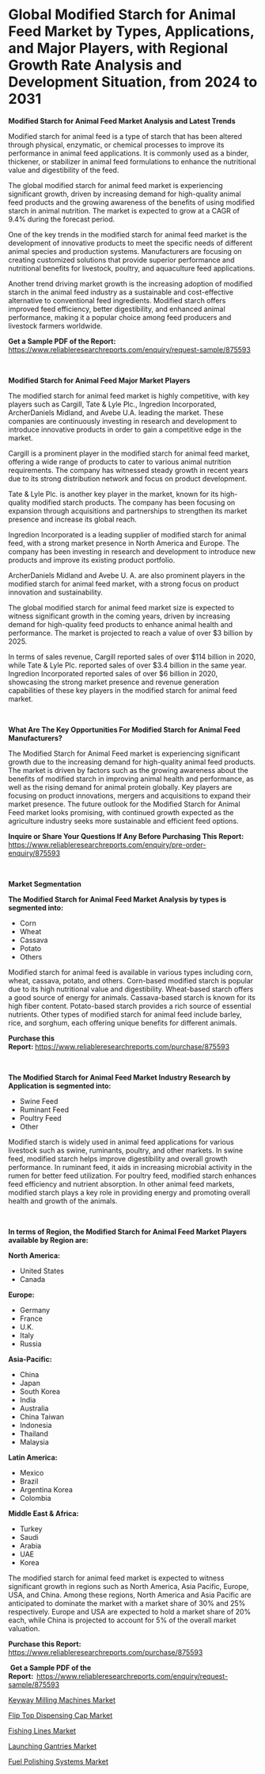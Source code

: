 <p><h1>Global Modified Starch for Animal Feed Market by Types, Applications, and Major Players, with Regional Growth Rate Analysis and Development Situation, from 2024 to 2031</h1></p><p><strong>Modified Starch for Animal Feed Market Analysis and Latest Trends</strong></p>
<p><p>Modified starch for animal feed is a type of starch that has been altered through physical, enzymatic, or chemical processes to improve its performance in animal feed applications. It is commonly used as a binder, thickener, or stabilizer in animal feed formulations to enhance the nutritional value and digestibility of the feed.</p><p>The global modified starch for animal feed market is experiencing significant growth, driven by increasing demand for high-quality animal feed products and the growing awareness of the benefits of using modified starch in animal nutrition. The market is expected to grow at a CAGR of 9.4% during the forecast period.</p><p>One of the key trends in the modified starch for animal feed market is the development of innovative products to meet the specific needs of different animal species and production systems. Manufacturers are focusing on creating customized solutions that provide superior performance and nutritional benefits for livestock, poultry, and aquaculture feed applications.</p><p>Another trend driving market growth is the increasing adoption of modified starch in the animal feed industry as a sustainable and cost-effective alternative to conventional feed ingredients. Modified starch offers improved feed efficiency, better digestibility, and enhanced animal performance, making it a popular choice among feed producers and livestock farmers worldwide.</p></p>
<p><strong>Get a Sample PDF of the Report:&nbsp;</strong> <a href="https://www.reliableresearchreports.com/enquiry/request-sample/875593">https://www.reliableresearchreports.com/enquiry/request-sample/875593</a></p>
<p>&nbsp;</p>
<p><strong>Modified Starch for Animal Feed Major Market Players</strong></p>
<p><p>The modified starch for animal feed market is highly competitive, with key players such as Cargill, Tate & Lyle Plc., Ingredion Incorporated, ArcherDaniels Midland, and Avebe U.A. leading the market. These companies are continuously investing in research and development to introduce innovative products in order to gain a competitive edge in the market.</p><p>Cargill is a prominent player in the modified starch for animal feed market, offering a wide range of products to cater to various animal nutrition requirements. The company has witnessed steady growth in recent years due to its strong distribution network and focus on product development.</p><p>Tate & Lyle Plc. is another key player in the market, known for its high-quality modified starch products. The company has been focusing on expansion through acquisitions and partnerships to strengthen its market presence and increase its global reach.</p><p>Ingredion Incorporated is a leading supplier of modified starch for animal feed, with a strong market presence in North America and Europe. The company has been investing in research and development to introduce new products and improve its existing product portfolio.</p><p>ArcherDaniels Midland and Avebe U. A. are also prominent players in the modified starch for animal feed market, with a strong focus on product innovation and sustainability.</p><p>The global modified starch for animal feed market size is expected to witness significant growth in the coming years, driven by increasing demand for high-quality feed products to enhance animal health and performance. The market is projected to reach a value of over $3 billion by 2025.</p><p>In terms of sales revenue, Cargill reported sales of over $114 billion in 2020, while Tate & Lyle Plc. reported sales of over $3.4 billion in the same year. Ingredion Incorporated reported sales of over $6 billion in 2020, showcasing the strong market presence and revenue generation capabilities of these key players in the modified starch for animal feed market.</p></p>
<p>&nbsp;</p>
<p><strong>What Are The Key Opportunities For Modified Starch for Animal Feed Manufacturers?</strong></p>
<p><p>The Modified Starch for Animal Feed market is experiencing significant growth due to the increasing demand for high-quality animal feed products. The market is driven by factors such as the growing awareness about the benefits of modified starch in improving animal health and performance, as well as the rising demand for animal protein globally. Key players are focusing on product innovations, mergers and acquisitions to expand their market presence. The future outlook for the Modified Starch for Animal Feed market looks promising, with continued growth expected as the agriculture industry seeks more sustainable and efficient feed options.</p></p>
<p><strong>Inquire or Share Your Questions If Any Before Purchasing This Report:</strong> <a href="https://www.reliableresearchreports.com/enquiry/pre-order-enquiry/875593">https://www.reliableresearchreports.com/enquiry/pre-order-enquiry/875593</a></p>
<p>&nbsp;</p>
<p><strong>Market Segmentation</strong></p>
<p><strong>The Modified Starch for Animal Feed Market Analysis by types is segmented into:</strong></p>
<p><ul><li>Corn</li><li>Wheat</li><li>Cassava</li><li>Potato</li><li>Others</li></ul></p>
<p><p>Modified starch for animal feed is available in various types including corn, wheat, cassava, potato, and others. Corn-based modified starch is popular due to its high nutritional value and digestibility. Wheat-based starch offers a good source of energy for animals. Cassava-based starch is known for its high fiber content. Potato-based starch provides a rich source of essential nutrients. Other types of modified starch for animal feed include barley, rice, and sorghum, each offering unique benefits for different animals.</p></p>
<p><strong>Purchase this Report:&nbsp;</strong><a href="https://www.reliableresearchreports.com/purchase/875593">https://www.reliableresearchreports.com/purchase/875593</a></p>
<p>&nbsp;</p>
<p><strong>The Modified Starch for Animal Feed Market Industry Research by Application is segmented into:</strong></p>
<p><ul><li>Swine Feed</li><li>Ruminant Feed</li><li>Poultry Feed</li><li>Other</li></ul></p>
<p><p>Modified starch is widely used in animal feed applications for various livestock such as swine, ruminants, poultry, and other markets. In swine feed, modified starch helps improve digestibility and overall growth performance. In ruminant feed, it aids in increasing microbial activity in the rumen for better feed utilization. For poultry feed, modified starch enhances feed efficiency and nutrient absorption. In other animal feed markets, modified starch plays a key role in providing energy and promoting overall health and growth of the animals.</p></p>
<p>&nbsp;</p>
<p><strong>In terms of Region, the Modified Starch for Animal Feed Market Players available by Region are:</strong></p>
<p>
    <p> <strong> North America: </strong>
        <ul>
            <li>United States</li>
            <li>Canada</li>
        </ul>
        </p> 
    <p> <strong> Europe: </strong>
        <ul>
            <li>Germany</li>
            <li>France</li>
            <li>U.K.</li>
            <li>Italy</li>
            <li>Russia</li>
        </ul>
        </p> 
    <p> <strong> Asia-Pacific: </strong>
        <ul>
            <li>China</li>
            <li>Japan</li>
            <li>South Korea</li>
            <li>India</li>
            <li>Australia</li>
            <li>China Taiwan</li>
            <li>Indonesia</li>
            <li>Thailand</li>
            <li>Malaysia</li>
        </ul>
        </p> 
    <p> <strong> Latin America: </strong>
        <ul>
            <li>Mexico</li>
            <li>Brazil</li>
            <li>Argentina Korea</li>
            <li>Colombia</li>
        </ul>
        </p> 
    <p> <strong> Middle East & Africa: </strong>
        <ul>
            <li>Turkey</li>
            <li>Saudi</li>
            <li>Arabia</li>
            <li>UAE</li>
            <li>Korea</li>
        </ul>
    </p>
    </p>
<p><p>The modified starch for animal feed market is expected to witness significant growth in regions such as North America, Asia Pacific, Europe, USA, and China. Among these regions, North America and Asia Pacific are anticipated to dominate the market with a market share of 30% and 25% respectively. Europe and USA are expected to hold a market share of 20% each, while China is projected to account for 5% of the overall market valuation.</p></p>
<p><strong>Purchase this Report: </strong><a href="https://www.reliableresearchreports.com/purchase/875593">https://www.reliableresearchreports.com/purchase/875593</a></p>
<p>&nbsp;<strong>Get a Sample PDF of the Report:&nbsp;&nbsp;</strong><a href="https://www.reliableresearchreports.com/enquiry/request-sample/875593">https://www.reliableresearchreports.com/enquiry/request-sample/875593</a></p>
<p><strong></strong></p>
<p><p><a href="https://medium.com/@larryschmidt42/keyway-milling-machines-market-the-key-to-successful-business-strategy-forecast-till-2031-fdd7e80ecbda">Keyway Milling Machines Market</a></p><p><a href="https://github.com/arionmp/Market-Research-Report-List-1/blob/main/flip-top-dispensing-cap-market.md">Flip Top Dispensing Cap Market</a></p><p><a href="https://github.com/markusgodoy/Market-Research-Report-List-1/blob/main/fishing-lines-market.md">Fishing Lines Market</a></p><p><a href="https://medium.com/@larryschmidt42/launching-gantries-market-trends-and-market-analysis-forecasted-for-period-2024-2031-d43808cc4cdb">Launching Gantries Market</a></p><p><a href="https://medium.com/@larryschmidt42/fuel-polishing-systems-market-share-evolution-and-market-growth-trends-2024-2031-914a8b883f57">Fuel Polishing Systems Market</a></p></p>